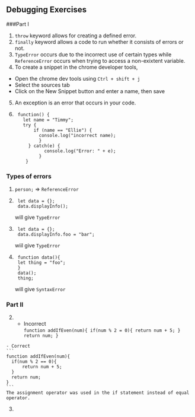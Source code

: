 ## Debugging Exercises

  ###Part I

1. `throw` keyword allows for creating a defined error.
2. `finally` keyword allows a code to run whether it consists of errors or not.
3. `TypeError` occurs due to the incorrect use of certain types while `ReferenceError` occurs when trying to access a non-exixtent variable.
4. To create a snippet in the chrome developer tools, 
  - Open the chrome dev tools using `Ctrl + shift + j`
  - Select the sources tab
  - Click on the New Snippet button and enter a name, then save
5. An exception is an error that occurs in your code.
6. ```
    function() {
      let name = "Timmy";
      try {
          if (name == "Ellie") {
            console.log("incorrect name);
            }
        } catch(e) {
              console.log("Error: " + e);
            }
       }
      ```
       
  ### Types of errors
1. `person;` => `ReferenceError`
2. ```
    let data = {};
    data.displayInfo();
    ```
    will give `TypeError`
3. ```
    let data = {};
    data.displayInfo.foo = "bar";
   ```
   wiil give `TypeError`
4. ```
    function data(){
    let thing = "foo";
    }
    data();
    thing;
   ```
    will give `SyntaxError`
  ### Part II
  
  2. - Incorrect<br>
    ```
    function addIfEven(num){
      if(num % 2 = 0){
          return num + 5;
      }
      return num;
    }
    ```
    
    - Correct
    ```
    function addIfEven(num){
      if(num % 2 == 0){
          return num + 5;
      }
      return num;
    }
    ```
    The assignment operator was used in the if statement instead of equal operator.
3. 
